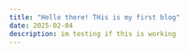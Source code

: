 ```yaml
---
title: "Hello there! THis is my first blog"
date: 2025-02-04
description: im testing if this is working
---
```


